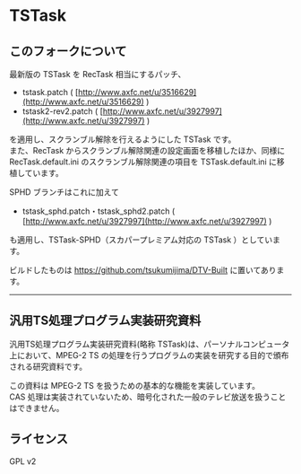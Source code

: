 TSTask
================================

このフォークについて
----------
最新版の TSTask を RecTask 相当にするパッチ、

- tstask.patch ( [http://www.axfc.net/u/3516629](http://www.axfc.net/u/3516629) )
- tstask2-rev2.patch ( [http://www.axfc.net/u/3927997](http://www.axfc.net/u/3927997) )

を適用し、スクランブル解除を行えるようにした TSTask です。  
また、RecTask からスクランブル解除関連の設定画面を移植したほか、同様に RecTask.default.ini のスクランブル解除関連の項目を TSTask.default.ini に移植しています。

SPHD ブランチはこれに加えて

- tstask_sphd.patch・tstask_sphd2.patch ( [http://www.axfc.net/u/3927997](http://www.axfc.net/u/3927997) )

も適用し、TSTask-SPHD（スカパープレミアム対応の TSTask ）としています。

ビルドしたものは https://github.com/tsukumijima/DTV-Built に置いてあります。

---------

汎用TS処理プログラム実装研究資料
----------
汎用TS処理プログラム実装研究資料(略称 TSTask)は、パーソナルコンピュータ上において、MPEG-2 TS の処理を行うプログラムの実装を研究する目的で頒布される研究資料です。

この資料は MPEG-2 TS を扱うための基本的な機能を実装しています。  
CAS 処理は実装されていないため、暗号化された一般のテレビ放送を扱うことはできません。


ライセンス
----------
GPL v2
